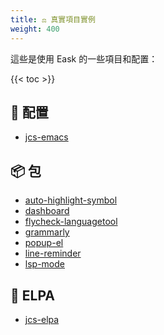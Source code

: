```yaml
---
title: ⚖️ 真實項目實例
weight: 400
---
```


這些是使用 Eask 的一些項目和配置：

{{< toc >}}

## 🧾 配置

* [jcs-emacs](https://github.com/jcs-emacs/jcs-emacs)

## 📦 包

* [auto-highlight-symbol](https://github.com/elp-revive/auto-highlight-symbol)
* [dashboard](https://github.com/emacs-dashboard/emacs-dashboard)
* [flycheck-languagetool](https://github.com/emacs-languagetool/flycheck-languagetool)
* [grammarly](https://github.com/emacs-grammarly/grammarly)
* [popup-el](https://github.com/auto-complete/popup-el)
* [line-reminder](https://github.com/emacs-vs/line-reminder)
* [lsp-mode](https://github.com/emacs-lsp/lsp-mode)

## 📂 ELPA

* [jcs-elpa](https://github.com/jcs-emacs/jcs-elpa)
